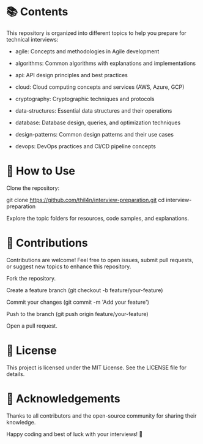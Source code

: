 # 📚 Contents

This repository is organized into different topics to help you prepare for technical interviews:

- agile: Concepts and methodologies in Agile development

- algorithms: Common algorithms with explanations and implementations

- api: API design principles and best practices

- cloud: Cloud computing concepts and services (AWS, Azure, GCP)

- cryptography: Cryptographic techniques and protocols

- data-structures: Essential data structures and their operations

- database: Database design, queries, and optimization techniques

- design-patterns: Common design patterns and their use cases

- devops: DevOps practices and CI/CD pipeline concepts

# 🚀 How to Use

Clone the repository:

git clone https://github.com/thil4n/interview-preparation.git
cd interview-preparation

Explore the topic folders for resources, code samples, and explanations.

# 📌 Contributions

Contributions are welcome! Feel free to open issues, submit pull requests, or suggest new topics to enhance this repository.

Fork the repository.

Create a feature branch (git checkout -b feature/your-feature)

Commit your changes (git commit -m 'Add your feature')

Push to the branch (git push origin feature/your-feature)

Open a pull request.

# 📄 License

This project is licensed under the MIT License. See the LICENSE file for details.

# 🤝 Acknowledgements

Thanks to all contributors and the open-source community for sharing their knowledge.

Happy coding and best of luck with your interviews! 🎯

